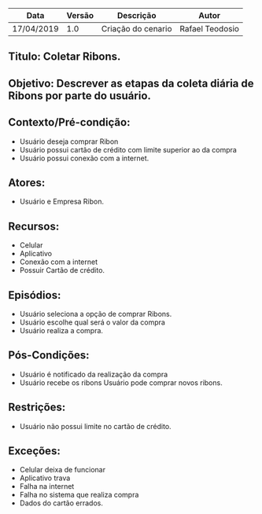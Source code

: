 | Data | Versão | Descrição | Autor |
|---|---|---|---|
| 17/04/2019 | 1.0 | Criação do cenario  | Rafael Teodosio |
## Titulo: Coletar Ribons.
## Objetivo: Descrever as etapas da coleta diária de Ribons por parte do usuário.
## Contexto/Pré-condição:
 - Usuário deseja comprar Ribon
 - Usuário possui cartão de crédito com limite superior ao da compra
 - Usuário possui conexão com a internet.
## Atores:
 - Usuário e Empresa Ribon.
## Recursos:
 - Celular
 - Aplicativo
 - Conexão com a internet
 - Possuir Cartão de crédito.
## Episódios:
 - Usuário seleciona a opção de comprar Ribons.
 - Usuário escolhe qual será o valor da compra
 - Usuário realiza a compra.
## Pós-Condições:
 - Usuário é notificado da realização da compra
 - Usuário recebe os ribons
Usuário pode comprar novos ribons.
## Restrições:
 - Usuário não possui limite no cartão de crédito.
## Exceções:
 - Celular deixa de funcionar
 - Aplicativo trava
 - Falha na internet
 - Falha no sistema que realiza compra
 - Dados do cartão errados.
